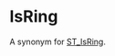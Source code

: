 # IsRing

A synonym for [ST_IsRing](/sql-statements-structure/geographic-geometric-features/geometry-properties/st_isring/).